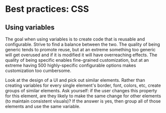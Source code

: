 # Best practices: CSS

## Using variables

The goal when using variables is to create code that is reusable and configurable. Strive to find a balance between
the two. The quality of being generic tends to promote reuse, but at an extreme something too generic will get overused
and if it is modified it will have overreaching effects. The quality of being specific enables fine-grained
customization, but at an extreme having 500 highly-specific configurable options makes customization too cumbersome.

Look at the design of a UI and pick out similar elements. Rather than creating variables for every single element's
border, font, colors, etc, create groups of similar elements. Ask yourself: if the user changes this property for this
element, are they likely to make the same change for other elements (to maintain consistent visuals)? If the answer is
yes, then group all of those elements and use the same variable.
